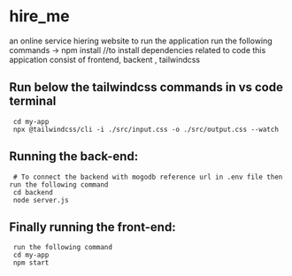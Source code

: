 # hire_me
an online service hiering website
to run the application run the following commands
  -> npm install   //to install dependencies related to code
this appication consist of frontend, backent , tailwindcss

## Run below the tailwindcss commands in vs code terminal
     cd my-app
     npx @tailwindcss/cli -i ./src/input.css -o ./src/output.css --watch
   
## Running the back-end:
     # To connect the backend with mogodb reference url in .env file then run the following command
     cd backend
     node server.js
## Finally running the front-end:
     run the following command
     cd my-app
     npm start
